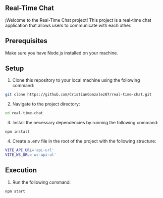 ## Real-Time Chat
  ¡Welcome to the Real-Time Chat project! This project is a real-time chat application that allows users to communicate with each other.

## Prerequisites
  Make sure you have Node.js installed on your machine.

## Setup
1. Clone this repository to your local machine using the following command:

  ```bash
  git clone https://github.com/CristianGonzalez07/real-time-chat.git
  ```

2. Navigate to the project directory:

  ```bash
  cd real-time-chat
  ```

3. Install the necessary dependencies by running the following command:

  ```bash
  npm install
  ```

4. Create a .env file in the root of the project with the following structure:

  ```bash
  VITE_API_URL='api-url'
  VITE_WS_URL='ws-api-ul'
  ```

## Execution

1.  Run the following command:

  ```bash
  npm start
  ```
